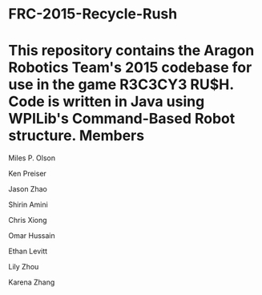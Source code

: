 FRC-2015-Recycle-Rush
=====================
This repository contains the Aragon Robotics Team's 2015 codebase for use in the game R3C3CY3 RU$H. Code is written in Java using WPILib's Command-Based Robot structure.
Members
=====================
Miles P. Olson

Ken Preiser

Jason Zhao

Shirin Amini

Chris Xiong

Omar Hussain

Ethan Levitt

Lily Zhou

Karena Zhang
